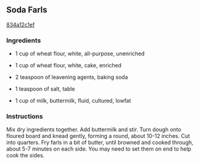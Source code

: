 ## Soda Farls

[834a12c1ef](http://www.food.com/recipe/soda-farls-253783)

### Ingredients

 - 1 cup of wheat flour, white, all-purpose, unenriched

 - 1 cup of wheat flour, white, cake, enriched

 - 2 teaspoon of leavening agents, baking soda

 - 1 teaspoon of salt, table

 - 1 cup of milk, buttermilk, fluid, cultured, lowfat

### Instructions

Mix dry ingredients together. Add buttermilk and stir. Turn dough onto floured board and knead gently, forming a round, about 10-12 inches. Cut into quarters. Fry farls in a bit of butter, until browned and cooked through, about 5-7 minutes on each side. You may need to set them on end to help cook the sides.